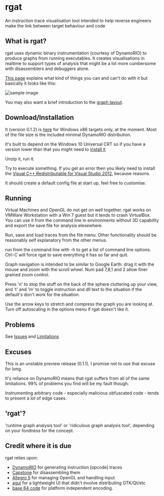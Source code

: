 # rgat
An instruction trace visualisation tool intended to help reverse engineers make the link between target behaviour and code

## What is rgat?

rgat uses dynamic binary instrumentation (courtesy of DynamoRIO) to produce graphs from running executables. 
It creates visualisations in realtime to support types of analysis that might be a lot more cumbersome with 
disassemblers and debuggers alone.

[This page](https://github.com/ncatlin/rgat/wiki) explains what kind of things you can and can't do with it but basically it looks like this:

![sample image](https://github.com/ncatlin/ncatlin/raw/master/firefox-live-small.gif)

You may also want a brief introduction to the [graph layout](https://github.com/ncatlin/rgat/wiki/Graph-Layout).

## Download/Installation

It (version 0.1.2) is [here](https://github.com/ncatlin/rgat/raw/master/rgat-0.1.2.zip) for Windows x86 targets only, at the moment. Most of the file size is the included minimal DynamoRIO distribution.

It's built to depend on the Windows 10 Universal CRT so if you have a version lower than that you might need to [install it](https://support.microsoft.com/en-gb/kb/2999226)

Unzip it, run it.

Try to execute something. If you get an error then you likely need to install the [Visual C++ Redistributable for Visual Studio 2012](https://www.microsoft.com/en-gb/download/details.aspx?id=30679), because reasons.

It should create a default config file at start up, feel free to customise.

## Running

Virtual Machines and OpenGL do not get on well together. rgat works on VMWare Workstation with a Win 7 guest but it tends to crash VirtualBox. You can use it from the command line in environments without 3D capability and export the save file for analysis elesewhere.

Run, save and load traces from the file menu. Other functionality should be reasonably self explanatory from the other menus.

run from the command line with -h to get a list of command line options. Ctrl-C will force rgat to save everything it has so far and quit.

Graph navigation is intended to be similar to Google Earth: drag it with the mouse and zoom with the scroll wheel. Num pad 7,8,1 and 2 allow finer grained zoom control.

Press 'n' to stop the stuff on the back of the sphere cluttering up your view, and 't' and 'm' to toggle instruction and dll text to the situation if the default's don't work for the situation.

Use the arrow keys to stretch and compress the graph you are looking at. Turn off autoscaling in the options menu if rgat doesn't like it.

## Problems

See [Issues](https://github.com/ncatlin/rgat/issues) and [Limitations](https://github.com/ncatlin/rgat/wiki#limitations)

## Excuses

This is an unstable preview release (0.1.1). I promise not to use that excuse for long. 

It's reliance on DynamoRIO means that rgat suffers from all of the same limitations. 99% of problems you find will be my fault though.

Instrumenting arbitrary code - especially malicious obfuscated code - tends to present a *lot* of edge cases.

## 'rgat'?

'runtime graph analysis tool' or 'ridiculous graph analysis tool', depending on your fondness for the concept.

## Credit where it is due

rgat relies upon: 

* [DynamoRIO](https://github.com/DynamoRIO/) for generating instruction [opcode] traces
* [Capstone](http://www.capstone-engine.org/) for disassembling them
* [Allegro 5](https://www.allegro.cc/) for managing OpenGL and handling input
* [agui](https://github.com/jmasterx/Agui/) for a lightweight UI that didn't involve distributing GTK/Qt/etc
* [base 64 code](http://www.adp-gmbh.ch/cpp/common/base64.html) for platform independent encoding.
